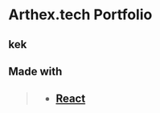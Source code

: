 <h1> Arthex.tech Portfolio 


<h2> kek

<h2> Made with <h2>

> * [React](https://github.com/facebook/react)
   